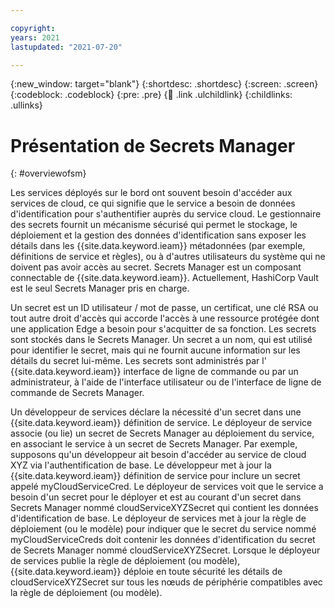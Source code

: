 ```yaml
---

copyright:
years: 2021
lastupdated: "2021-07-20"

---
```


{:new_window: target="blank"}
{:shortdesc: .shortdesc}
{:screen: .screen}
{:codeblock: .codeblock}
{:pre: .pre}
{:child: .link .ulchildlink}
{:childlinks: .ullinks}

# Présentation de Secrets Manager
{: #overviewofsm}

Les services déployés sur le bord ont souvent besoin d'accéder aux services de cloud, ce qui signifie que le service a besoin de données d'identification pour s'authentifier auprès du service cloud. Le gestionnaire des secrets fournit un mécanisme sécurisé qui permet le stockage, le déploiement et la gestion des données d'identification sans exposer les détails dans les {{site.data.keyword.ieam}} métadonnées (par exemple, définitions de service et règles), ou à d'autres utilisateurs du système qui ne doivent pas avoir accès au secret. Secrets Manager est un composant connectable de {{site.data.keyword.ieam}}. Actuellement, HashiCorp Vault est le seul Secrets Manager pris en charge.

Un secret est un ID utilisateur / mot de passe, un certificat, une clé RSA ou tout autre droit d'accès qui accorde l'accès à une ressource protégée dont une application Edge a besoin pour s'acquitter de sa fonction. Les secrets sont stockés dans le Secrets Manager. Un secret a un nom, qui est utilisé pour identifier le secret, mais qui ne fournit aucune information sur les détails du secret lui-même. Les secrets sont administrés par l' {{site.data.keyword.ieam}} interface de ligne de commande ou par un administrateur, à l'aide de l'interface utilisateur ou de l'interface de ligne de commande de Secrets Manager.

Un développeur de services déclare la nécessité d'un secret dans une {{site.data.keyword.ieam}} définition de service. Le déployeur de service associe (ou lie) un secret de Secrets Manager au déploiement du service, en associant le service à un secret de Secrets Manager. Par exemple, supposons qu'un développeur ait besoin d'accéder au service de cloud XYZ via l'authentification de base. Le développeur met à jour la {{site.data.keyword.ieam}} définition de service pour inclure un secret appelé myCloudServiceCred. Le déployeur de services voit que le service a besoin d'un secret pour le déployer et est au courant d'un secret dans Secrets Manager nommé cloudServiceXYZSecret qui contient les données d'identification de base. Le déployeur de services met à jour la règle de déploiement (ou le modèle) pour indiquer que le secret du service nommé myCloudServiceCreds doit contenir les données d'identification du secret de Secrets Manager nommé cloudServiceXYZSecret. Lorsque le déployeur de services publie la règle de déploiement (ou modèle), {{site.data.keyword.ieam}} déploie en toute sécurité les détails de cloudServiceXYZSecret sur tous les nœuds de périphérie compatibles avec la règle de déploiement (ou modèle).
